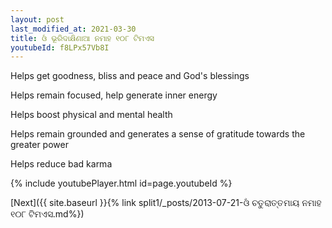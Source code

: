 ```yaml
---
layout: post
last_modified_at: 2021-03-30
title: ଓଁ ଭୂରିଦାକ୍ଷିଣାଆ ନମାହ ୧୦୮ ଟିମଏସ
youtubeId: f8LPx57Vb8I
---
```

 
 
Helps get goodness, bliss and peace and God's blessings
 
Helps remain focused, help generate inner energy 
 
Helps boost physical and mental health 
 
Helps remain grounded and generates a sense of gratitude towards the greater power 
 
Helps reduce bad karma
 
 
 
 


{% include youtubePlayer.html id=page.youtubeId %}
 
[Next]({{ site.baseurl }}{% link  split1/_posts/2013-07-21-ଓଁ ଚତୁରାତ୍ତମାୟ ନମାହ ୧୦୮ ଟିମଏସ.md%})
 
